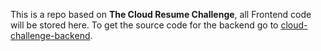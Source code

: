 This is a repo based on **The Cloud Resume Challenge**, all Frontend code will be stored here. To get the source code for the backend go to [cloud-challenge-backend](https://github.com/RicardoAVS/cloud-challenge-backend).
